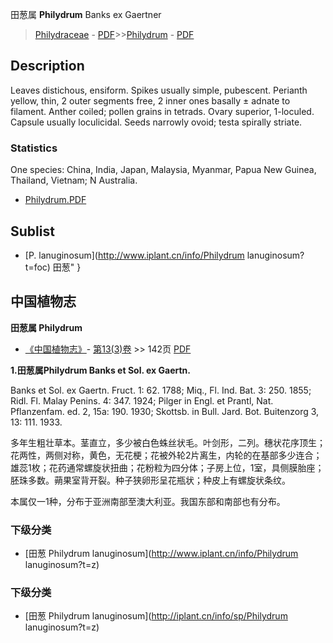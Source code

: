 田葱属 **Philydrum** Banks ex Gaertner

> [Philydraceae](http://www.iplant.cn/info/Philydraceae?t=foc) - [PDF](http://www.iplant.cn/foc/pdf/Philydraceae.pdf)>>[Philydrum](http://www.iplant.cn/info/Philydrum?t=foc) - [PDF](http://www.iplant.cn/foc/pdf/Philydrum.pdf)

## Description

Leaves distichous, ensiform. Spikes usually simple, pubescent. Perianth yellow, thin, 2 outer segments free, 2 inner ones basally ± adnate to filament. Anther coiled; pollen grains in tetrads. Ovary superior, 1-loculed. Capsule usually loculicidal. Seeds narrowly ovoid; testa spirally striate.

### Statistics
One species: China, India, Japan, Malaysia, Myanmar, Papua New Guinea, Thailand, Vietnam; N Australia.

* [Philydrum.PDF](http://www.iplant.cn/foc/pdf/Philydrum.pdf)

## Sublist

* [P.  lanuginosum](http://www.iplant.cn/info/Philydrum lanuginosum?t=foc) 田葱"
}
## 中国植物志

**田葱属 Philydrum**

* [《中国植物志》](http://www.iplant.cn/frps)- [第13(3)卷](http://www.iplant.cn/frps/vol/13(3)) >> 142页 [PDF](http://www.iplant.cn/frps/pdf/13(3)/142y.pdf)

**1.田葱属Philydrum Banks et Sol. ex Gaertn.**

Banks et Sol. ex Gaertn. Fruct. 1: 62. 1788; Miq., Fl. Ind. Bat. 3: 250. 1855; Ridl. Fl. Malay Penins. 4: 347. 1924; Pilger in Engl. et Prantl, Nat. Pflanzenfam. ed. 2, 15a: 190. 1930; Skottsb. in Bull. Jard. Bot. Buitenzorg 3, 13: 111. 1933.

多年生粗壮草本。茎直立，多少被白色蛛丝状毛。叶剑形，二列。穗状花序顶生；花两性，两侧对称，黄色，无花梗；花被外轮2片离生，内轮的在基部多少连合；雄蕊1枚；花药通常螺旋状扭曲；花粉粒为四分体；子房上位，1室，具侧膜胎座；胚珠多数。蒴果室背开裂。种子狭卵形呈花瓶状；种皮上有螺旋状条纹。

本属仅一1种，分布于亚洲南部至澳大利亚。我国东部和南部也有分布。

### 下级分类
* [田葱  Philydrum lanuginosum](http://www.iplant.cn/info/Philydrum lanuginosum?t=z)

### 下级分类
* [田葱  Philydrum lanuginosum](http://iplant.cn/info/sp/Philydrum lanuginosum?t=z)
